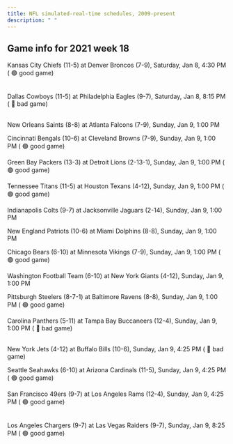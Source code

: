 ```yaml
---
title: NFL simulated-real-time schedules, 2009-present
description: " "
---
```


## Game info for 2021 week 18
Kansas City Chiefs (11-5) at Denver Broncos (7-9), Saturday, Jan 8, 4:30 PM (	:green_circle: good game)

<br/>Dallas Cowboys (11-5) at Philadelphia Eagles (9-7), Saturday, Jan 8, 8:15 PM (	:red_circle: bad game)

<br/>New Orleans Saints (8-8) at Atlanta Falcons (7-9), Sunday, Jan 9, 1:00 PM

Cincinnati Bengals (10-6) at Cleveland Browns (7-9), Sunday, Jan 9, 1:00 PM (	:green_circle: good game)

Green Bay Packers (13-3) at Detroit Lions (2-13-1), Sunday, Jan 9, 1:00 PM (	:green_circle: good game)

Tennessee Titans (11-5) at Houston Texans (4-12), Sunday, Jan 9, 1:00 PM (	:green_circle: good game)

Indianapolis Colts (9-7) at Jacksonville Jaguars (2-14), Sunday, Jan 9, 1:00 PM

New England Patriots (10-6) at Miami Dolphins (8-8), Sunday, Jan 9, 1:00 PM

Chicago Bears (6-10) at Minnesota Vikings (7-9), Sunday, Jan 9, 1:00 PM (	:green_circle: good game)

Washington Football Team (6-10) at New York Giants (4-12), Sunday, Jan 9, 1:00 PM

Pittsburgh Steelers (8-7-1) at Baltimore Ravens (8-8), Sunday, Jan 9, 1:00 PM (	:green_circle: good game)

Carolina Panthers (5-11) at Tampa Bay Buccaneers (12-4), Sunday, Jan 9, 1:00 PM (	:red_circle: bad game)

<br/>New York Jets (4-12) at Buffalo Bills (10-6), Sunday, Jan 9, 4:25 PM (	:red_circle: bad game)

Seattle Seahawks (6-10) at Arizona Cardinals (11-5), Sunday, Jan 9, 4:25 PM (	:green_circle: good game)

San Francisco 49ers (9-7) at Los Angeles Rams (12-4), Sunday, Jan 9, 4:25 PM (	:green_circle: good game)

<br/>Los Angeles Chargers (9-7) at Las Vegas Raiders (9-7), Sunday, Jan 9, 8:25 PM (	:green_circle: good game)


